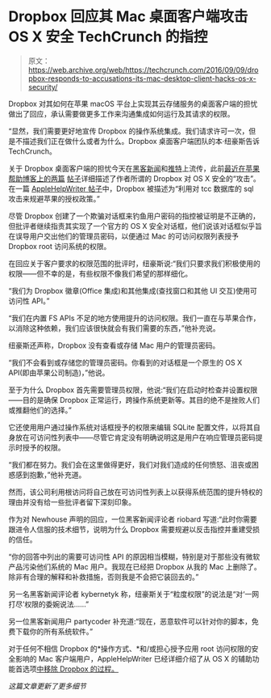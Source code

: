 # Dropbox 回应其 Mac 桌面客户端攻击 OS X 安全 TechCrunch 的指控

> 原文：<https://web.archive.org/web/https://techcrunch.com/2016/09/09/dropbox-responds-to-accusations-its-mac-desktop-client-hacks-os-x-security/>

Dropbox 对其如何在苹果 macOS 平台上实现其云存储服务的桌面客户端的担忧做出了回应，承认需要做更多工作来沟通集成如何运行及其请求的权限。

“显然，我们需要更好地宣传 Dropbox 的操作系统集成。我们请求许可一次，但是不描述我们正在做什么或者为什么。Dropbox 桌面客户端团队的本·纽豪斯告诉 TechCrunch。

关于 Dropbox 桌面客户端的担忧今天在[黑客新闻](https://web.archive.org/web/20221226212846/https://news.ycombinator.com/item?id=12463338)和[推特](https://web.archive.org/web/20221226212846/https://twitter.com/mrtoto/status/774284926376108032)上流传，此前[最近在苹果帮助博客上的两篇](https://web.archive.org/web/20221226212846/http://applehelpwriter.com/2016/08/29/discovering-how-dropbox-hacks-your-mac/) [帖子](https://web.archive.org/web/20221226212846/http://applehelpwriter.com/2016/07/28/revealing-dropboxs-dirty-little-security-hack/)详细描述了作者所谓的 Dropbox 对 OS X 安全的“攻击”。在一篇 [AppleHelpWriter 帖子](https://web.archive.org/web/20221226212846/http://applehelpwriter.com/2016/08/29/discovering-how-dropbox-hacks-your-mac/)中，Dropbox 被描述为“利用对 tcc 数据库的 sql 攻击来规避苹果的授权政策。”

尽管 Dropbox 创建了一个欺骗对话框来钓鱼用户密码的指控被证明是不正确的，但批评者继续指责其实现了一个官方的 OS X 安全对话框，他们说该对话框似乎旨在误导用户交出他们的管理员密码，以便通过 Mac 的可访问权限列表授予 Dropbox root 访问系统的权限。

在回应关于客户要求的权限范围的批评时，纽豪斯说:“我们只要求我们积极使用的权限——但不幸的是，有些权限不像我们希望的那样细化。

“我们为 Dropbox 徽章(Office 集成)和其他集成(查找窗口和其他 UI 交互)使用可访问性 API。”

“我们在内置 FS APIs 不足的地方使用提升的访问权限。我们一直在与苹果合作，以消除这种依赖，我们应该很快就会有我们需要的东西，”他补充说。

纽豪斯还声称，Dropbox 没有查看或存储 Mac 用户的管理员密码。

“我们不会看到或存储您的管理员密码。你看到的对话框是一个原生的 OS X API(即由苹果公司制造)，”他说。

至于为什么 Dropbox 首先需要管理员权限，他说:“我们在启动时检查并设置权限——目的是确保 Dropbox 正常运行，跨操作系统更新等。其目的绝不是挫败人们或推翻他们的选择。”

它还使用用户通过操作系统对话框授予的权限来编辑 SQLite 配置文件，以将其自身放在可访问性列表中——尽管它肯定没有明确说明这是用户在响应管理员密码提示时授予的权限。

“我们都在努力。我们会在这里做得更好，我们对我们造成的任何愤怒、沮丧或困惑感到抱歉，”他补充道。

然而，该公司利用根访问将自己放在可访问性列表上以获得系统范围的提升特权的理由并没有给一些批评者留下深刻印象。

作为对 Newhouse 声明的回应，一位黑客新闻评论者 riobard 写道:“此时你需要跟进令人信服的技术细节，说明为什么 Dropbox 需要规避以反击指控并重建受损的信任。

“你的回答中列出的需要可访问性 API 的原因相当模糊，特别是对于那些没有微软产品污染他们系统的 Mac 用户。我现在已经把 Dropbox 从我的 Mac 上删除了。除非有合理的解释和补救措施，否则我是不会把它装回去的。”

另一名黑客新闻评论者 kybernetyk 称，纽豪斯关于“粒度权限”的说法是“对‘一网打尽’权限的委婉说法……”

另一位黑客新闻用户 partycoder 补充道:“现在，恶意软件可以针对你的脚本，免费下载你的所有系统软件。”

对于任何不相信 Dropbox 的*操作方式、*和/或担心授予应用 root 访问权限的安全影响的 Mac 客户端用户，AppleHelpWriter 已经详细介绍了从 OS X 的辅助功能首选项[中移除 Dropbox 的过程。](https://web.archive.org/web/20221226212846/http://applehelpwriter.com/2016/07/28/revealing-dropboxs-dirty-little-security-hack/#comment-27348)

*这篇文章更新了更多细节*